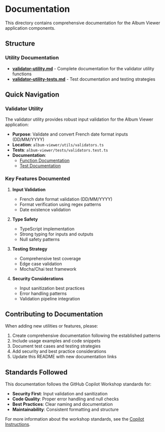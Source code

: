 # Documentation

This directory contains comprehensive documentation for the Album Viewer application components.

## Structure

### Utility Documentation
- **[validator-utility.md](./validator-utility.md)** - Complete documentation for the validator utility functions
- **[validator-utility-tests.md](./validator-utility-tests.md)** - Test documentation and testing strategies

## Quick Navigation

### Validator Utility
The validator utility provides robust input validation for the Album Viewer application:

- **Purpose**: Validate and convert French date format inputs (DD/MM/YYYY)
- **Location**: `album-viewer/utils/validators.ts`
- **Tests**: `album-viewer/tests/validators.test.ts`
- **Documentation**: 
  - [Function Documentation](./validator-utility.md)
  - [Test Documentation](./validator-utility-tests.md)

### Key Features Documented

1. **Input Validation**
   - French date format validation (DD/MM/YYYY)
   - Format verification using regex patterns
   - Date existence validation

2. **Type Safety**
   - TypeScript implementation
   - Strong typing for inputs and outputs
   - Null safety patterns

3. **Testing Strategy**
   - Comprehensive test coverage
   - Edge case validation
   - Mocha/Chai test framework

4. **Security Considerations**
   - Input sanitization best practices
   - Error handling patterns
   - Validation pipeline integration

## Contributing to Documentation

When adding new utilities or features, please:

1. Create comprehensive documentation following the established patterns
2. Include usage examples and code snippets
3. Document test cases and testing strategies
4. Add security and best practice considerations
5. Update this README with new documentation links

## Standards Followed

This documentation follows the GitHub Copilot Workshop standards for:
- **Security First**: Input validation and sanitization
- **Code Quality**: Proper error handling and null checks
- **Best Practices**: Clear naming and documentation
- **Maintainability**: Consistent formatting and structure

For more information about the workshop standards, see the [Copilot Instructions](../.github/copilot-instructions.md).
